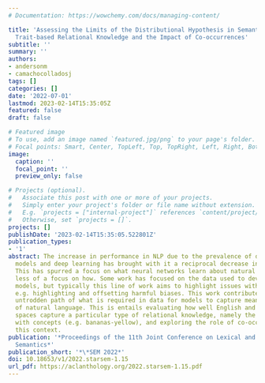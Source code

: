 ```yaml
---
# Documentation: https://wowchemy.com/docs/managing-content/

title: 'Assessing the Limits of the Distributional Hypothesis in Semantic Spaces:
  Trait-based Relational Knowledge and the Impact of Co-occurrences'
subtitle: ''
summary: ''
authors:
- andersonm
- camachocolladosj
tags: []
categories: []
date: '2022-07-01'
lastmod: 2023-02-14T15:35:05Z
featured: false
draft: false

# Featured image
# To use, add an image named `featured.jpg/png` to your page's folder.
# Focal points: Smart, Center, TopLeft, Top, TopRight, Left, Right, BottomLeft, Bottom, BottomRight.
image:
  caption: ''
  focal_point: ''
  preview_only: false

# Projects (optional).
#   Associate this post with one or more of your projects.
#   Simply enter your project's folder or file name without extension.
#   E.g. `projects = ["internal-project"]` references `content/project/deep-learning/index.md`.
#   Otherwise, set `projects = []`.
projects: []
publishDate: '2023-02-14T15:35:05.522801Z'
publication_types:
- '1'
abstract: The increase in performance in NLP due to the prevalence of distributional
  models and deep learning has brought with it a reciprocal decrease in interpretability.
  This has spurred a focus on what neural networks learn about natural language with
  less of a focus on how. Some work has focused on the data used to develop data-driven
  models, but typically this line of work aims to highlight issues with the data,
  e.g. highlighting and offsetting harmful biases. This work contributes to the relatively
  untrodden path of what is required in data for models to capture meaningful representations
  of natural language. This is entails evaluating how well English and Spanish semantic
  spaces capture a particular type of relational knowledge, namely the traits associated
  with concepts (e.g. bananas-yellow), and exploring the role of co-occurrences in
  this context.
publication: '*Proceedings of the 11th Joint Conference on Lexical and Computational
  Semantics*'
publication_short: '*\*SEM 2022*'
doi: 10.18653/v1/2022.starsem-1.15
url_pdf: https://aclanthology.org/2022.starsem-1.15.pdf
---
```

